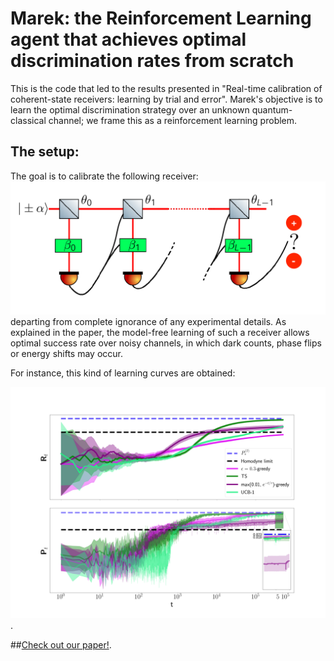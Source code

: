 # Marek: the Reinforcement Learning agent that achieves optimal discrimination rates from scratch

This is the code that led to the results presented in "Real-time calibration of coherent-state receivers: learning by trial and error".
Marek's objective is to learn the optimal discrimination strategy over an unknown quantum-classical channel; we frame this as a reinforcement learning problem.

## The setup:
The goal is to calibrate the following receiver:
![alt text](https://github.com/matibilkis/marek/blob/master/ploting_programs/receiver.png)
departing from complete ignorance of any experimental details. As explained in the paper, the model-free learning of such a receiver allows optimal success rate over noisy channels, in which dark counts, phase flips or energy shifts may occur.

For instance, this kind of learning curves are obtained:

![alt text](https://github.com/matibilkis/marek/blob/master/ploting_programs/17jan_enh-QLexp.png).

##[Check out our paper!](https://journals.aps.org/prresearch/abstract/10.1103/PhysRevResearch.2.033295).


